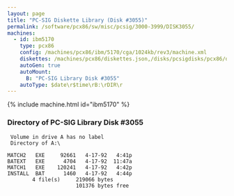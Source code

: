 ```yaml
---
layout: page
title: "PC-SIG Diskette Library (Disk #3055)"
permalink: /software/pcx86/sw/misc/pcsig/3000-3999/DISK3055/
machines:
  - id: ibm5170
    type: pcx86
    config: /machines/pcx86/ibm/5170/cga/1024kb/rev3/machine.xml
    diskettes: /machines/pcx86/diskettes.json,/disks/pcsigdisks/pcx86/diskettes.json
    autoGen: true
    autoMount:
      B: "PC-SIG Library Disk #3055"
    autoType: $date\r$time\rB:\rDIR\r
---
```


{% include machine.html id="ibm5170" %}

### Directory of PC-SIG Library Disk #3055

     Volume in drive A has no label
     Directory of A:\

    MATCH2   EXE     92661   4-17-92   4:41p
    BATEXT   EXE      4704   4-17-92  11:47a
    MATCH1   EXE    120241   4-17-92   4:42p
    INSTALL  BAT      1460   4-17-92   4:44p
            4 file(s)     219066 bytes
                          101376 bytes free
